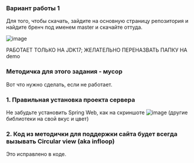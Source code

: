 ### Вариант работы 1
Для того, чтобы скачать, зайдите на основную страницу репозитория и найдите бренч под именем master и скачайте оттуда.

![image](https://github.com/user-attachments/assets/9da7d5cd-16d3-4781-90bc-5e83ec63666c)

РАБОТАЕТ ТОЛЬКО НА JDK17; ЖЕЛАТЕЛЬНО ПЕРЕНАЗВАТЬ ПАПКУ НА demo
### Методичка для этого задания - мусор
Вот что нужно сделать, если не работает.
### 1. Правильная установка проекта сервера
Не забудьте установить Spring Web, как на скриншоте
![image](https://github.com/user-attachments/assets/3cf44644-76ee-4abe-81f3-aa375784c64f)
(другие библиотеки на свой вкус и цвет)
### 2. Код из методички для поддержки сайта будет всегда вызывать Circular view (aka infloop)
Это исправлено в коде.
